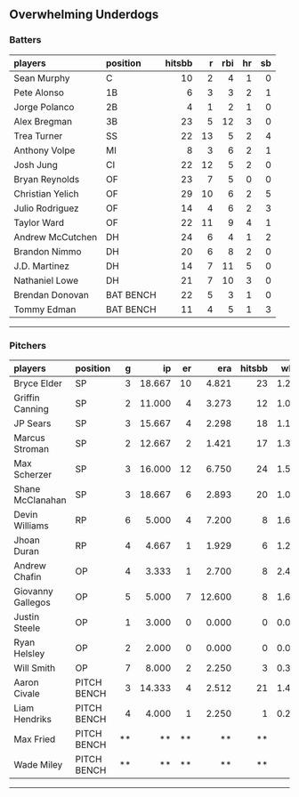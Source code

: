 ## Overwhelming Underdogs

### Batters

 
|players          |position  | hitsbb|  r| rbi| hr| sb| 
|:----------------|:---------|------:|--:|---:|--:|--:| 
|Sean Murphy      |C         |     10|  2|   4|  1|  0| 
|Pete Alonso      |1B        |      6|  3|   3|  2|  1| 
|Jorge Polanco    |2B        |      4|  1|   2|  1|  0| 
|Alex Bregman     |3B        |     23|  5|  12|  3|  0| 
|Trea Turner      |SS        |     22| 13|   5|  2|  4| 
|Anthony Volpe    |MI        |      8|  3|   6|  2|  1| 
|Josh Jung        |CI        |     22| 12|   5|  2|  0| 
|Bryan Reynolds   |OF        |     23|  7|   5|  0|  0| 
|Christian Yelich |OF        |     29| 10|   6|  2|  5| 
|Julio Rodriguez  |OF        |     14|  4|   6|  2|  3| 
|Taylor Ward      |OF        |     22| 11|   9|  4|  1| 
|Andrew McCutchen |DH        |     24|  6|   4|  1|  2| 
|Brandon Nimmo    |DH        |     20|  6|   8|  2|  0| 
|J.D. Martinez    |DH        |     14|  7|  11|  5|  0| 
|Nathaniel Lowe   |DH        |     21|  7|  10|  3|  0| 
|Brendan Donovan  |BAT BENCH |     22|  5|   3|  1|  0| 
|Tommy Edman      |BAT BENCH |     11|  4|   5|  1|  3| 

* * *

### Pitchers

 
|players           |position    |  g|     ip| er|    era| hitsbb|  whip| so|  w| sv| 
|:-----------------|:-----------|--:|------:|--:|------:|------:|-----:|--:|--:|--:| 
|Bryce Elder       |SP          |  3| 18.667| 10|  4.821|     23| 1.232| 14|  1|  0| 
|Griffin Canning   |SP          |  2| 11.000|  4|  3.273|     12| 1.091| 11|  1|  0| 
|JP Sears          |SP          |  3| 15.667|  4|  2.298|     18| 1.149| 13|  1|  0| 
|Marcus Stroman    |SP          |  2| 12.667|  2|  1.421|     17| 1.342| 11|  2|  0| 
|Max Scherzer      |SP          |  3| 16.000| 12|  6.750|     24| 1.500| 21|  1|  0| 
|Shane McClanahan  |SP          |  3| 18.667|  6|  2.893|     20| 1.071| 17|  2|  0| 
|Devin Williams    |RP          |  6|  5.000|  4|  7.200|      8| 1.600|  8|  0|  2| 
|Jhoan Duran       |RP          |  4|  4.667|  1|  1.929|      6| 1.286|  6|  1|  1| 
|Andrew Chafin     |OP          |  4|  3.333|  1|  2.700|      8| 2.400|  5|  0|  0| 
|Giovanny Gallegos |OP          |  5|  5.000|  7| 12.600|      8| 1.600|  6|  0|  2| 
|Justin Steele     |OP          |  1|  3.000|  0|  0.000|      0| 0.000|  1|  0|  0| 
|Ryan Helsley      |OP          |  2|  2.000|  0|  0.000|      0| 0.000|  4|  0|  1| 
|Will Smith        |OP          |  7|  8.000|  2|  2.250|      3| 0.375|  7|  1|  2| 
|Aaron Civale      |PITCH BENCH |  3| 14.333|  4|  2.512|     21| 1.465| 14|  1|  0| 
|Liam Hendriks     |PITCH BENCH |  4|  4.000|  1|  2.250|      1| 0.250|  3|  2|  1| 
|Max Fried         |PITCH BENCH | **|     **| **|     **|     **|    **| **| **| **| 
|Wade Miley        |PITCH BENCH | **|     **| **|     **|     **|    **| **| **| **| 


* * *


